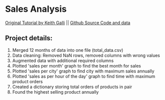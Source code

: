 <h1>Sales Analysis</h1>
<a href="https://www.youtube.com/watch?v=eMOA1pPVUc4">Original Tutorial by Keith Galli</a> ||
<a href="https://www.youtube.com/redirect?event=video_description&redir_token=QUFFLUhqbjl6YUhpVWJDR2RuMEV4U1U2cW1BRGhrWUxkQXxBQ3Jtc0tsQXh0SEYyZFZYNmRmZ0JiZy1OYXVUR2lBQ3QyMm5nRmlNczNuT3NjcldzS0lhdU0zdTFUdzA1ckh0Y3lBQzh1ckl0amgxYVdlazBNblQ2UlEzek4yREYwdnl4RVNHWE51WTJ0WnlxX2FPZldVb3g1VQ&q=https%3A%2F%2Fgithub.com%2FKeithGalli%2FPandas-Data-Science-Tasks&v=eMOA1pPVUc4">Github Source Code and data</a>

<h2>Project details:</h2>
<ol>
<li> Merged 12 months of data into one file (total_data.csv) </li>
<li> Data cleaning: Removed NaN rows, removed columns with wrong values </li>
<li> Augmented data with additional required columns </li>
<li> Plotted 'sales per month' graph to find the best month for sales </li>
<li> Plotted 'sales per city' graph to find city with maximum sales annually </li>
<li> Plotted 'sales as per hour of the day' graph to find time with maximum product orders </li>
<li> Created a dictionary storing total orders of products in pair </li>
<li> Found the highest selling product annually </li>
</ol>
